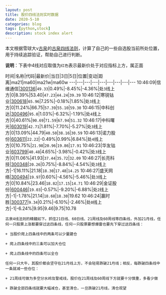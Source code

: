 ```yaml
---
layout: post
title: 股价四线法则实时数据
date: 2020-5-10
categories: blog
tags: [python,stock]
description: stock index alert
---
```



本文根据雪球大v[古泉](https://xueqiu.com/u/7148646888)的[古泉四线法则](https://xueqiu.com/7148646888/130498192)，计算了自己的一些自选股当前所处位置，用于持续追踪验证，帮助自己进行判断。

**说明**：下表中4线对应取值为`红色`表示最新价处于对应指标上方，属正面

时间|名称|代码|最新价|当日|3日|5日|位置|变动|距离|ma21|ma60|ma21w|ma60w
---|---|---|---|---|---|---|---|---
10:46:09|信维通信|[300136](https://xueqiu.com/S/SZ300136)|`49.33`|0.49%|-8.45%|-4.36%|处`3`线上方|0|8.39%|53.40|`47.23`|`44.24`|`39.39`
10:46:12|寒锐钴业|[300618](https://xueqiu.com/S/SZ300618)|`65.96`|7.25%|-0.18%|1.85%|处`3`线上方|0|11.24%|66.75|`57.39`|`55.10`|`59.30`
10:46:15|中科创达|[300496](https://xueqiu.com/S/SZ300496)|`95.0`|1.03%|-6.32%|-1.19%|处`4`线上方|0|40.61%|`90.69`|`71.59`|`67.94`|`51.32`
10:46:17|中科曙光|[603019](https://xueqiu.com/S/SH603019)|`42.71`|1.81%|-7.70%|-5.27%|处`3`线上方|0|13.09%|44.79|`40.50`|`38.16`|`30.59`
10:46:13|诺力股份|[603611](https://xueqiu.com/S/SH603611)|`22.22`|-0.49%|0.99%|6.84%|处`4`线上方|0|10.75%|`21.98`|`20.96`|`19.86`|`17.91`
10:46:23|华友钴业|[603799](https://xueqiu.com/S/SH603799)|`40.48`|4.65%|-3.98%|-0.42%|处`3`线上方|0|11.06%|41.93|`37.44`|`35.72`|`32.09`
10:46:27|长亮科技|[300348](https://xueqiu.com/S/SZ300348)|`20.26`|0.75%|-8.84%|-4.54%|处`3`线上方|-1|16.11%|21.18|`18.30`|`17.48`|`14.25`
10:46:27|盛天网络|[300494](https://xueqiu.com/S/SZ300494)|`19.97`|0.60%|-4.56%|-5.46%|处`3`线上方|0|10.84%|23.46|`18.82`|`17.15`|`14.71`
10:46:29|金证股份|[600446](https://xueqiu.com/S/SH600446)|`19.03`|-0.57%|-9.20%|-6.88%|处`2`线上方|-1|-1.78%|21.14|`18.68`|`18.30`|19.62
10:46:24|赢时胜|[300377](https://xueqiu.com/S/SZ300377)|`9.34`|0.21%|-6.10%|-2.46%|处`0`线上方|-1|-6.24%|9.95|9.46|9.75|10.78

```
古泉4线法则的精髓如下。抓住21日线、60日线、21周线及60周线等四条线，外加21月线，任何一只股票上涨都要穿过这四条线，任何一只股票要想爆雷也要先下穿过这四条线：

+ 当股价爬上四条线中的两条可以少量建仓

+ 爬上四条线中的三条可以加大仓位

+ 爬上四条线中的四条可以全仓

任何一只大牛，其股价都会坚守在21月线上方，不会轻易跌破21月线；相反，每跌破四条线中一条就减一些仓位：

+ 21周线可做为多空分水岭及警戒线，股价在21周线及60周线下方就要十分慎重，多看少做

+ 跌破全部四条线就要大幅减仓，甚至清仓，一旦跌破21月线，清仓观望
```